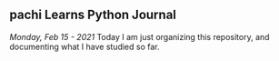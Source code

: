 ## pachi Learns Python Journal

*Monday, Feb 15 - 2021*
Today I am just organizing this repository, and documenting what I have studied so far.
